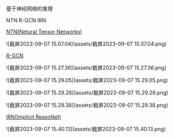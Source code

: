 基于神经网络的推理

NTN R-GCN IRN



[NTN(Netural Tensor Networks)](https://arxiv.org/pdf/1301.3618.pdf)

![截屏2023-09-07 15.07.04](assets/截屏2023-09-07 15.07.04.png)

[R-GCN](https://arxiv.org/pdf/1703.06103.pdf)

![截屏2023-09-07 15.27.36](assets/截屏2023-09-07 15.27.36.png)

![截屏2023-09-07 15.29.05](assets/截屏2023-09-07 15.29.05.png)

![截屏2023-09-07 15.29.26](assets/截屏2023-09-07 15.29.26.png)

![截屏2023-09-07 15.29.38](assets/截屏2023-09-07 15.29.38.png)

[IRN(Implicit ReasoNet)](https://openreview.net/pdf?id=r1PRvK9el)

![截屏2023-09-07 15.40.13](assets/截屏2023-09-07 15.40.13.png)

